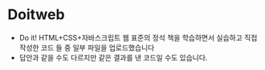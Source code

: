 # Doitweb

* Do it! HTML+CSS+자바스크립트 웹 표준의 정석 책을 학습하면서 실습하고 직접 작성한 코드 들 중 일부 파일을 업로드했습니다
* 답안과 같을 수도 다르지만 같은 결과를 낸 코드일 수도 있습니다. 
